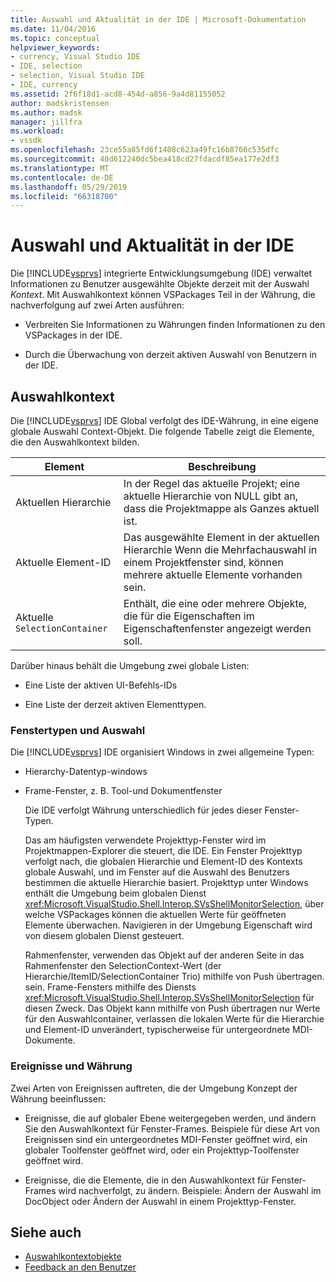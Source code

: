 ```yaml
---
title: Auswahl und Aktualität in der IDE | Microsoft-Dokumentation
ms.date: 11/04/2016
ms.topic: conceptual
helpviewer_keywords:
- currency, Visual Studio IDE
- IDE, selection
- selection, Visual Studio IDE
- IDE, currency
ms.assetid: 2f6f18d1-acd8-454d-a856-9a4d81155052
author: madskristensen
ms.author: madsk
manager: jillfra
ms.workload:
- vssdk
ms.openlocfilehash: 23ce55a85fd6f1408c623a49fc16b8766c535dfc
ms.sourcegitcommit: 40d612240dc5bea418cd27fdacdf85ea177e2df3
ms.translationtype: MT
ms.contentlocale: de-DE
ms.lasthandoff: 05/29/2019
ms.locfileid: "66318700"
---
```

# <a name="selection-and-currency-in-the-ide"></a>Auswahl und Aktualität in der IDE
Die [!INCLUDE[vsprvs](../../code-quality/includes/vsprvs_md.md)] integrierte Entwicklungsumgebung (IDE) verwaltet Informationen zu Benutzer ausgewählte Objekte derzeit mit der Auswahl *Kontext*. Mit Auswahlkontext können VSPackages Teil in der Währung, die nachverfolgung auf zwei Arten ausführen:

- Verbreiten Sie Informationen zu Währungen finden Informationen zu den VSPackages in der IDE.

- Durch die Überwachung von derzeit aktiven Auswahl von Benutzern in der IDE.

## <a name="selection-context"></a>Auswahlkontext
 Die [!INCLUDE[vsprvs](../../code-quality/includes/vsprvs_md.md)] IDE Global verfolgt des IDE-Währung, in eine eigene globale Auswahl Context-Objekt. Die folgende Tabelle zeigt die Elemente, die den Auswahlkontext bilden.

|Element|Beschreibung|
|-------------|-----------------|
|Aktuellen Hierarchie|In der Regel das aktuelle Projekt; eine aktuelle Hierarchie von NULL gibt an, dass die Projektmappe als Ganzes aktuell ist.|
|Aktuelle Element-ID|Das ausgewählte Element in der aktuellen Hierarchie Wenn die Mehrfachauswahl in einem Projektfenster sind, können mehrere aktuelle Elemente vorhanden sein.|
|Aktuelle `SelectionContainer`|Enthält, die eine oder mehrere Objekte, die für die Eigenschaften im Eigenschaftenfenster angezeigt werden soll.|

 Darüber hinaus behält die Umgebung zwei globale Listen:

- Eine Liste der aktiven UI-Befehls-IDs

- Eine Liste der derzeit aktiven Elementtypen.

### <a name="window-types-and-selection"></a>Fenstertypen und Auswahl
 Die [!INCLUDE[vsprvs](../../code-quality/includes/vsprvs_md.md)] IDE organisiert Windows in zwei allgemeine Typen:

- Hierarchy-Datentyp-windows

- Frame-Fenster, z. B. Tool-und Dokumentfenster

  Die IDE verfolgt Währung unterschiedlich für jedes dieser Fenster-Typen.

  Das am häufigsten verwendete Projekttyp-Fenster wird im Projektmappen-Explorer die steuert, die IDE. Ein Fenster Projekttyp verfolgt nach, die globalen Hierarchie und Element-ID des Kontexts globale Auswahl, und im Fenster auf die Auswahl des Benutzers bestimmen die aktuelle Hierarchie basiert. Projekttyp unter Windows enthält die Umgebung beim globalen Dienst <xref:Microsoft.VisualStudio.Shell.Interop.SVsShellMonitorSelection>, über welche VSPackages können die aktuellen Werte für geöffneten Elemente überwachen. Navigieren in der Umgebung Eigenschaft wird von diesem globalen Dienst gesteuert.

  Rahmenfenster, verwenden das Objekt auf der anderen Seite in das Rahmenfenster den SelectionContext-Wert (der Hierarchie/ItemID/SelectionContainer Trio) mithilfe von Push übertragen. sein. Frame-Fensters mithilfe des Diensts <xref:Microsoft.VisualStudio.Shell.Interop.SVsShellMonitorSelection> für diesen Zweck. Das Objekt kann mithilfe von Push übertragen nur Werte für den Auswahlcontainer, verlassen die lokalen Werte für die Hierarchie und Element-ID unverändert, typischerweise für untergeordnete MDI-Dokumente.

### <a name="events-and-currency"></a>Ereignisse und Währung
 Zwei Arten von Ereignissen auftreten, die der Umgebung Konzept der Währung beeinflussen:

- Ereignisse, die auf globaler Ebene weitergegeben werden, und ändern Sie den Auswahlkontext für Fenster-Frames. Beispiele für diese Art von Ereignissen sind ein untergeordnetes MDI-Fenster geöffnet wird, ein globaler Toolfenster geöffnet wird, oder ein Projekttyp-Toolfenster geöffnet wird.

- Ereignisse, die die Elemente, die in den Auswahlkontext für Fenster-Frames wird nachverfolgt, zu ändern. Beispiele: Ändern der Auswahl im DocObject oder Ändern der Auswahl in einem Projekttyp-Fenster.

## <a name="see-also"></a>Siehe auch
- [Auswahlkontextobjekte](../../extensibility/internals/selection-context-objects.md)
- [Feedback an den Benutzer](../../extensibility/internals/feedback-to-the-user.md)